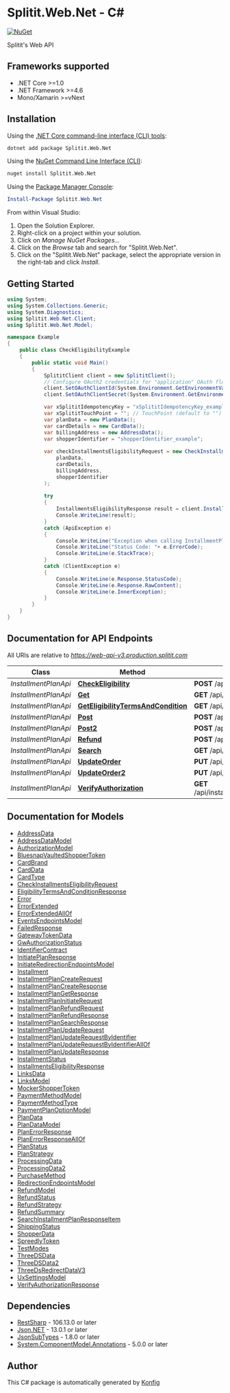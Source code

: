 # Splitit.Web.Net - C#

[![NuGet](https://img.shields.io/badge/NuGet-3.0.7-blue.svg)](https://www.nuget.org/packages/Splitit.Web.Net/3.0.7)

Splitit's Web API

## Frameworks supported
- .NET Core >=1.0
- .NET Framework >=4.6
- Mono/Xamarin >=vNext

## Installation

Using the [.NET Core command-line interface (CLI) tools][dotnet-core-cli-tools]:

```sh
dotnet add package Splitit.Web.Net
```

Using the [NuGet Command Line Interface (CLI)][nuget-cli]:

```sh
nuget install Splitit.Web.Net
```

Using the [Package Manager Console][package-manager-console]:

```powershell
Install-Package Splitit.Web.Net
```

From within Visual Studio:

1. Open the Solution Explorer.
2. Right-click on a project within your solution.
3. Click on *Manage NuGet Packages...*
4. Click on the *Browse* tab and search for "Splitit.Web.Net".
5. Click on the "Splitit.Web.Net" package, select the appropriate version in the
   right-tab and click *Install*.

## Getting Started

```csharp
using System;
using System.Collections.Generic;
using System.Diagnostics;
using Splitit.Web.Net.Client;
using Splitit.Web.Net.Model;

namespace Example
{
    public class CheckEligibilityExample
    {
        public static void Main()
        {
            SplititClient client = new SplititClient();
            // Configure OAuth2 credentials for "application" OAuth flow
            client.SetOAuthClientId(System.Environment.GetEnvironmentVariable("CLIENT_ID"));
            client.SetOAuthClientSecret(System.Environment.GetEnvironmentVariable("CLIENT_SECRET"));

            var xSplititIdempotencyKey = "xSplititIdempotencyKey_example";
            var xSplititTouchPoint = ""; // TouchPoint (default to "")
            var planData = new PlanData();
            var cardDetails = new CardData();
            var billingAddress = new AddressData();
            var shopperIdentifier = "shopperIdentifier_example";
            
            var checkInstallmentsEligibilityRequest = new CheckInstallmentsEligibilityRequest(
                planData,
                cardDetails,
                billingAddress,
                shopperIdentifier
            );
            
            try
            {
                InstallmentsEligibilityResponse result = client.InstallmentPlan.CheckEligibility(xSplititIdempotencyKey, xSplititTouchPoint, checkInstallmentsEligibilityRequest);
                Console.WriteLine(result);
            }
            catch (ApiException e)
            {
                Console.WriteLine("Exception when calling InstallmentPlanApi.CheckEligibility: " + e.Message);
                Console.WriteLine("Status Code: "+ e.ErrorCode);
                Console.WriteLine(e.StackTrace);
            }
            catch (ClientException e)
            {
                Console.WriteLine(e.Response.StatusCode);
                Console.WriteLine(e.Response.RawContent);
                Console.WriteLine(e.InnerException);
            }
        }
    }
}
```

## Documentation for API Endpoints

All URIs are relative to *https://web-api-v3.production.splitit.com*

Class | Method | HTTP request | Description
------------ | ------------- | ------------- | -------------
*InstallmentPlanApi* | [**CheckEligibility**](docs/InstallmentPlanApi.md#checkeligibility) | **POST** /api/installmentplans/check-eligibility | 
*InstallmentPlanApi* | [**Get**](docs/InstallmentPlanApi.md#get) | **GET** /api/installmentplans/{installmentPlanNumber} | 
*InstallmentPlanApi* | [**GetEligibilityTermsAndCondition**](docs/InstallmentPlanApi.md#geteligibilitytermsandcondition) | **GET** /api/installmentplans/{ipn}/legal | 
*InstallmentPlanApi* | [**Post**](docs/InstallmentPlanApi.md#post) | **POST** /api/installmentplans/initiate | 
*InstallmentPlanApi* | [**Post2**](docs/InstallmentPlanApi.md#post2) | **POST** /api/installmentplans | 
*InstallmentPlanApi* | [**Refund**](docs/InstallmentPlanApi.md#refund) | **POST** /api/installmentplans/{installmentPlanNumber}/refund | 
*InstallmentPlanApi* | [**Search**](docs/InstallmentPlanApi.md#search) | **GET** /api/installmentplans/search | 
*InstallmentPlanApi* | [**UpdateOrder**](docs/InstallmentPlanApi.md#updateorder) | **PUT** /api/installmentplans/{installmentPlanNumber}/updateorder | 
*InstallmentPlanApi* | [**UpdateOrder2**](docs/InstallmentPlanApi.md#updateorder2) | **PUT** /api/installmentplans/updateorder | 
*InstallmentPlanApi* | [**VerifyAuthorization**](docs/InstallmentPlanApi.md#verifyauthorization) | **GET** /api/installmentplans/{installmentPlanNumber}/verifyauthorization | 


## Documentation for Models

 - [AddressData](docs/AddressData.md)
 - [AddressDataModel](docs/AddressDataModel.md)
 - [AuthorizationModel](docs/AuthorizationModel.md)
 - [BluesnapVaultedShopperToken](docs/BluesnapVaultedShopperToken.md)
 - [CardBrand](docs/CardBrand.md)
 - [CardData](docs/CardData.md)
 - [CardType](docs/CardType.md)
 - [CheckInstallmentsEligibilityRequest](docs/CheckInstallmentsEligibilityRequest.md)
 - [EligibilityTermsAndConditionResponse](docs/EligibilityTermsAndConditionResponse.md)
 - [Error](docs/Error.md)
 - [ErrorExtended](docs/ErrorExtended.md)
 - [ErrorExtendedAllOf](docs/ErrorExtendedAllOf.md)
 - [EventsEndpointsModel](docs/EventsEndpointsModel.md)
 - [FailedResponse](docs/FailedResponse.md)
 - [GatewayTokenData](docs/GatewayTokenData.md)
 - [GwAuthorizationStatus](docs/GwAuthorizationStatus.md)
 - [IdentifierContract](docs/IdentifierContract.md)
 - [InitiatePlanResponse](docs/InitiatePlanResponse.md)
 - [InitiateRedirectionEndpointsModel](docs/InitiateRedirectionEndpointsModel.md)
 - [Installment](docs/Installment.md)
 - [InstallmentPlanCreateRequest](docs/InstallmentPlanCreateRequest.md)
 - [InstallmentPlanCreateResponse](docs/InstallmentPlanCreateResponse.md)
 - [InstallmentPlanGetResponse](docs/InstallmentPlanGetResponse.md)
 - [InstallmentPlanInitiateRequest](docs/InstallmentPlanInitiateRequest.md)
 - [InstallmentPlanRefundRequest](docs/InstallmentPlanRefundRequest.md)
 - [InstallmentPlanRefundResponse](docs/InstallmentPlanRefundResponse.md)
 - [InstallmentPlanSearchResponse](docs/InstallmentPlanSearchResponse.md)
 - [InstallmentPlanUpdateRequest](docs/InstallmentPlanUpdateRequest.md)
 - [InstallmentPlanUpdateRequestByIdentifier](docs/InstallmentPlanUpdateRequestByIdentifier.md)
 - [InstallmentPlanUpdateRequestByIdentifierAllOf](docs/InstallmentPlanUpdateRequestByIdentifierAllOf.md)
 - [InstallmentPlanUpdateResponse](docs/InstallmentPlanUpdateResponse.md)
 - [InstallmentStatus](docs/InstallmentStatus.md)
 - [InstallmentsEligibilityResponse](docs/InstallmentsEligibilityResponse.md)
 - [LinksData](docs/LinksData.md)
 - [LinksModel](docs/LinksModel.md)
 - [MockerShopperToken](docs/MockerShopperToken.md)
 - [PaymentMethodModel](docs/PaymentMethodModel.md)
 - [PaymentMethodType](docs/PaymentMethodType.md)
 - [PaymentPlanOptionModel](docs/PaymentPlanOptionModel.md)
 - [PlanData](docs/PlanData.md)
 - [PlanDataModel](docs/PlanDataModel.md)
 - [PlanErrorResponse](docs/PlanErrorResponse.md)
 - [PlanErrorResponseAllOf](docs/PlanErrorResponseAllOf.md)
 - [PlanStatus](docs/PlanStatus.md)
 - [PlanStrategy](docs/PlanStrategy.md)
 - [ProcessingData](docs/ProcessingData.md)
 - [ProcessingData2](docs/ProcessingData2.md)
 - [PurchaseMethod](docs/PurchaseMethod.md)
 - [RedirectionEndpointsModel](docs/RedirectionEndpointsModel.md)
 - [RefundModel](docs/RefundModel.md)
 - [RefundStatus](docs/RefundStatus.md)
 - [RefundStrategy](docs/RefundStrategy.md)
 - [RefundSummary](docs/RefundSummary.md)
 - [SearchInstallmentPlanResponseItem](docs/SearchInstallmentPlanResponseItem.md)
 - [ShippingStatus](docs/ShippingStatus.md)
 - [ShopperData](docs/ShopperData.md)
 - [SpreedlyToken](docs/SpreedlyToken.md)
 - [TestModes](docs/TestModes.md)
 - [ThreeDSData](docs/ThreeDSData.md)
 - [ThreeDSData2](docs/ThreeDSData2.md)
 - [ThreeDsRedirectDataV3](docs/ThreeDsRedirectDataV3.md)
 - [UxSettingsModel](docs/UxSettingsModel.md)
 - [VerifyAuthorizationResponse](docs/VerifyAuthorizationResponse.md)


## Dependencies

- [RestSharp](https://www.nuget.org/packages/RestSharp) - 106.13.0 or later
- [Json.NET](https://www.nuget.org/packages/Newtonsoft.Json/) - 13.0.1 or later
- [JsonSubTypes](https://www.nuget.org/packages/JsonSubTypes/) - 1.8.0 or later
- [System.ComponentModel.Annotations](https://www.nuget.org/packages/System.ComponentModel.Annotations) - 5.0.0 or later

## Author
This C# package is automatically generated by [Konfig](https://konfigthis.com)

[dotnet-core-cli-tools]: https://docs.microsoft.com/en-us/dotnet/core/tools/
[nuget-cli]: https://docs.microsoft.com/en-us/nuget/tools/nuget-exe-cli-reference
[package-manager-console]: https://docs.microsoft.com/en-us/nuget/tools/package-manager-console
